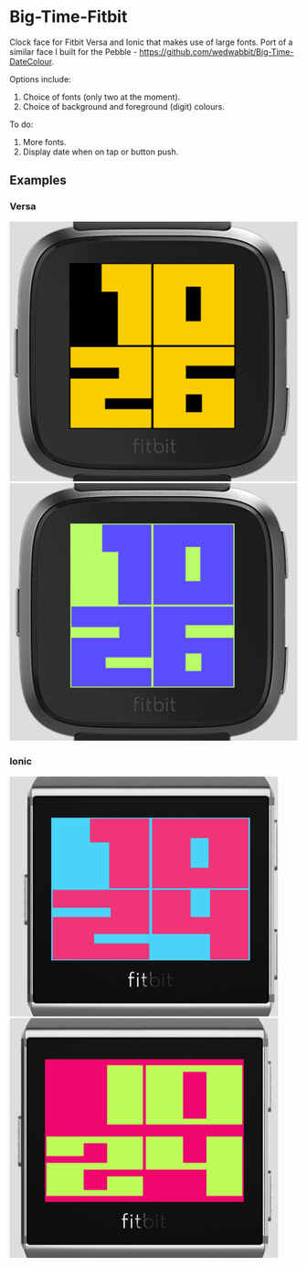 # Big-Time-Fitbit
Clock face for Fitbit Versa and Ionic that makes use of large fonts. Port of a similar face I built for the Pebble - https://github.com/wedwabbit/Big-Time-DateColour.

Options include:
1. Choice of fonts (only two at the moment).
2. Choice of background and foreground (digit) colours.

To do:
1. More fonts.
2. Display date when on tap or button push.

## Examples

### Versa

![Screenshot](screenshot1.png)
![Screenshot](screenshot2.png)

### Ionic

![Screenshot](screenshot3.png)
![Screenshot](screenshot4.png)
